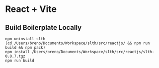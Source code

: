 # React + Vite

## Build Boilerplate Locally

```
npm uninstall slth
(cd /Users/breno/Documents/Workspace/slth/src/reactjs/ && npm run build && npm pack)
npm install /Users/breno/Documents/Workspace/slth/src/reactjs/slth-0.0.7.tgz
npm run build
```
